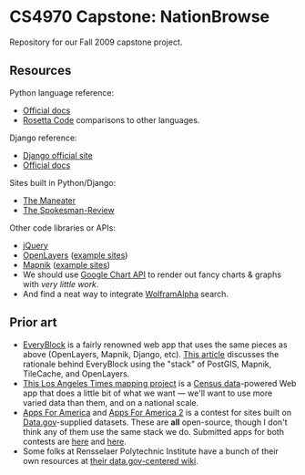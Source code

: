 # CS4970 Capstone: NationBrowse #

Repository for our Fall 2009 capstone project.

## Resources ##

Python language reference:
* [Official docs](http://docs.python.org/)
* [Rosetta Code](http://rosettacode.org/wiki/Category:Python) comparisons to other languages.

Django reference:
* [Django official site](http://www.djangoproject.com/)
* [Official docs](http://docs.djangoproject.com/)

Sites built in Python/Django:
* [The Maneater](http://www.themaneater.com/)
* [The Spokesman-Review](http://www.spokesman.com/)

Other code libraries or APIs:
* [jQuery](http://docs.jquery.com/Main_Page)
* [OpenLayers](http://trac.openlayers.org/wiki) ([example sites](http://openlayers.org/dev/examples/))
* [Mapnik](http://trac.mapnik.org/) ([example sites](http://mapnik.org/demo/))
* We should use [Google Chart API](http://code.google.com/apis/chart/) to render out fancy charts & graphs with <i>very little work</i>.
* And find a neat way to integrate [WolframAlpha](http://www.wolframalpha.com/) search.

## Prior art ##

*    [EveryBlock](http://everyblock.com/) is a fairly renowned web app that uses the same pieces as above (OpenLayers, Mapnik, Django, etc). [This article](http://www.alistapart.com/articles/takecontrolofyourmaps) discusses the rationale behind EveryBlock using the "stack" of PostGIS, Mapnik, TileCache, and OpenLayers.
*    [This Los Angeles Times mapping project](http://projects.latimes.com/mapping-la/neighborhoods/) is a [Census data](http://factfinder.census.gov/home/saff/main.html)-powered Web app that does a little bit of what we want — we'll want to use more varied data than them, and on a national scale.
*    [Apps For America](http://www.sunlightlabs.com/contests/appsforamerica/) and [Apps For America 2](http://sunlightlabs.com/contests/appsforamerica2/) is a contest for sites built on [Data.gov](http://www.data.gov/)-supplied datasets. These are <b>all</b> open-source, though I don't think any of them use the same stack we do. Submitted apps for both contests are [here](http://www.sunlightlabs.com/contests/appsforamerica/apps/) and [here](http://sunlightlabs.com/contests/appsforamerica2/apps/).
*    Some folks at Rensselaer Polytechnic Institute have a bunch of their own resources at [their data.gov-centered wiki](http://data-gov.tw.rpi.edu/wiki/Main_Page).
